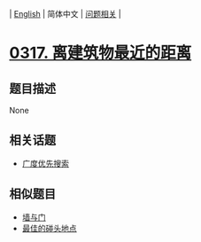 
| [English](README_EN.md) | 简体中文 | [问题相关](QUESTION.md) |
# [0317. 离建筑物最近的距离](https://leetcode-cn.com/problems/shortest-distance-from-all-buildings/)
## 题目描述
None
## 相关话题
- [广度优先搜索](https://leetcode-cn.com/tag/breadth-first-search)
## 相似题目
- [墙与门](../0286/README.md)
- [最佳的碰头地点](../0296/README.md)
